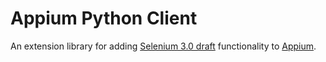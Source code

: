 Appium Python Client
====================

An extension library for adding [Selenium 3.0 draft](https://code.google.com/p/selenium/source/browse/spec-draft.md?repo=mobile) functionality to [Appium](https://github.com/appium/appium).


